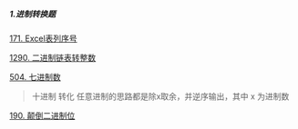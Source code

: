 ##### 1.进制转换题
[171. Excel表列序号](https://leetcode-cn.com/problems/excel-sheet-column-number/)

[1290. 二进制链表转整数](https://leetcode-cn.com/problems/convert-binary-number-in-a-linked-list-to-integer/)

[504. 七进制数](https://leetcode-cn.com/problems/base-7/)
> 十进制 转化 任意进制的思路都是除x取余，并逆序输出，其中 x 为进制数

[190. 颠倒二进制位](https://leetcode-cn.com/problems/reverse-bits/)